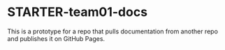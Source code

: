 # STARTER-team01-docs

This is a prototype for a repo that pulls documentation from another repo and publishes it on GitHub Pages.
